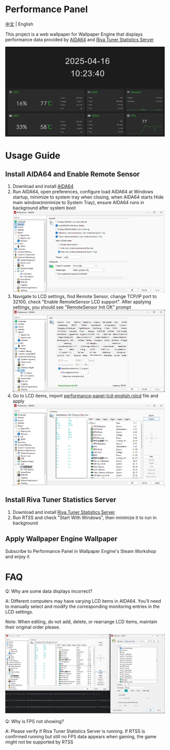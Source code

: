 # Performance Panel

[中文](./README.md) | English

This project is a web wallpaper for Wallpaper Engine that displays performance data provided by [AIDA64](https://www.aida64.com/downloads) and [Riva Tuner Statistics Server](https://www.guru3d.com/download/rtss-rivatuner-statistics-server-download/)

<img src="./assets/screenshot.png" alt="screenshot">

# Usage Guide

## Install AIDA64 and Enable Remote Sensor

1. Download and install [AIDA64](https://www.aida64.com/downloads)
2. Run AIDA64, open preferences, configure load AIDA64 at Windows startup, minimize to system tray when closing, when AIDA64 starts Hide main window(minimize to System Tray), ensure AIDA64 runs in background after system boot
   <img src="./assets/aida64-eng-1.png" alt="">
3. Navigate to LCD settings, find Remote Sensor, change TCP/IP port to 32100, check "Enable RemoteSensor LCD support". After applying settings, you should see "RemoteSensor Init OK" prompt
   <img src="./assets/aida64-eng-2.png" alt="">
4. Go to LCD items, import [performance-panel-lcd-english.rslcd](./public/performance-panel-lcd-english.rslcd) file and apply
   <img src="./assets/aida64-eng-3.png" alt="">

## Install Riva Tuner Statistics Server

1. Download and install [Riva Tuner Statistics Server](https://www.guru3d.com/download/rtss-rivatuner-statistics-server-download/)
2. Run RTSS and check "Start With Windows", then minimize it to run in background

## Apply Wallpaper Engine Wallpaper

Subscribe to Performance Panel in Wallpaper Engine's Steam Workshop and enjoy it

# FAQ

Q: Why are some data displays incorrect?

A: Different computers may have varying LCD items in AIDA64. You'll need to manually select and modify the corresponding monitoring entries in the LCD settings.

Note: When editing, do not add, delete, or rearrange LCD items, maintain their original order please.

<img src="./assets/aida64-eng-4.png" />

Q: Why is FPS not showing?

A: Please verify if Riva Tuner Statistics Server is running. If RTSS is confirmed running but still no FPS data appears when gaming, the game might not be supported by RTSS